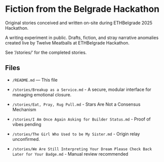 # Fiction from the Belgrade Hackathon

Original stories conceived and written on-site during ETHBelgrade 2025 Hackathon.

A writing experiment in public. Drafts, fiction, and stray narrative anomalies created live by Twelve Meatballs at ETHBelgrade Hackathon.

See ‘/stories/‘ for the completed stories.

## Files
- `/README.md` — This file
- `/stories/Breakup as a Service.md` - A secure, modular interface for managing emotional closure.  
- `/stories/Eat, Pray, Rug Pull.md` - Stars Are Not a Consensus Mechanism

- `/stories/I Am Once Again Asking for Builder Status.md` - Proof of vibes pending
- `/stories/The Girl Who Used to be My Sister.md` - Origin relay unconfirmed.
- `/stories/We Are Still Interpreting Your Dream Please Check Back Later for Your Badge.md` - Manual review recommended

